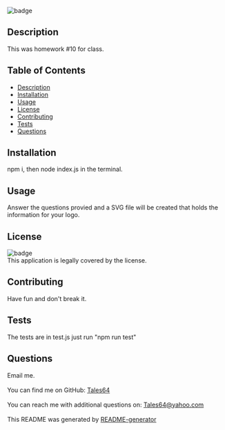 

  
![badge](https://img.shields.io/badge/license--brightgreen)<br />

## Description
   This was homework #10 for class.
## Table of Contents
- [Description](#description)
- [Installation](#installation)
- [Usage](#usage)
- [License](#license)
- [Contributing](#contributing)
- [Tests](#tests)
- [Questions](#questions)
## Installation
   npm i, then node index.js in the terminal.
## Usage
   Answer the questions provied and a SVG file will be created that holds the information for your logo.
## License
![badge](https://img.shields.io/badge/license--brightgreen)
<br />
This application is legally covered by the  license. 
## Contributing
   Have fun and don't break it.
## Tests
   The tests are in test.js just run "npm run test"
## Questions
   Email me.<br />
<br />
   You can find me on GitHub: [Tales64](https://github.com/Tales64)<br />
<br />
   You can reach me with additional questions on: Tales64@yahoo.com<br /><br />
   This README was generated by [README-generator](https://github.com/Tales64/readme-generator)